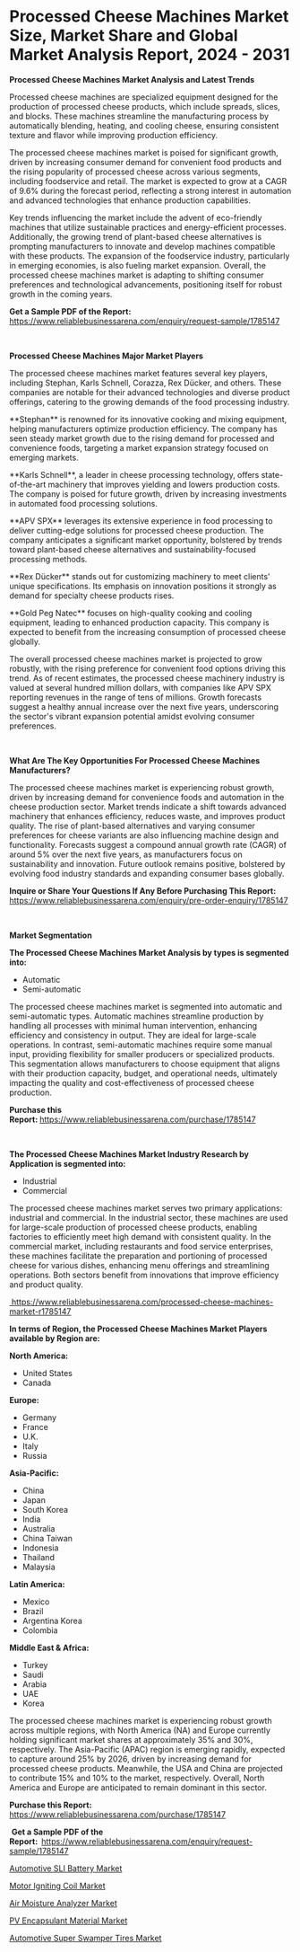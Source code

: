 <p><h1>Processed Cheese Machines Market Size, Market Share and Global Market Analysis Report, 2024 - 2031</h1></p><p><strong>Processed Cheese Machines Market Analysis and Latest Trends</strong></p>
<p><p>Processed cheese machines are specialized equipment designed for the production of processed cheese products, which include spreads, slices, and blocks. These machines streamline the manufacturing process by automatically blending, heating, and cooling cheese, ensuring consistent texture and flavor while improving production efficiency.</p><p>The processed cheese machines market is poised for significant growth, driven by increasing consumer demand for convenient food products and the rising popularity of processed cheese across various segments, including foodservice and retail. The market is expected to grow at a CAGR of 9.6% during the forecast period, reflecting a strong interest in automation and advanced technologies that enhance production capabilities.</p><p>Key trends influencing the market include the advent of eco-friendly machines that utilize sustainable practices and energy-efficient processes. Additionally, the growing trend of plant-based cheese alternatives is prompting manufacturers to innovate and develop machines compatible with these products. The expansion of the foodservice industry, particularly in emerging economies, is also fueling market expansion. Overall, the processed cheese machines market is adapting to shifting consumer preferences and technological advancements, positioning itself for robust growth in the coming years.</p></p>
<p><strong>Get a Sample PDF of the Report:&nbsp;</strong> <a href="https://www.reliablebusinessarena.com/enquiry/request-sample/1785147?utm_campaign=1290&utm_medium=2&utm_source=Github&utm_content=ia&utm_term=13102024&utm_id=processed-cheese-machines">https://www.reliablebusinessarena.com/enquiry/request-sample/1785147</a></p>
<p>&nbsp;</p>
<p><strong>Processed Cheese Machines Major Market Players</strong></p>
<p><p>The processed cheese machines market features several key players, including Stephan, Karls Schnell, Corazza, Rex Dücker, and others. These companies are notable for their advanced technologies and diverse product offerings, catering to the growing demands of the food processing industry.</p><p>**Stephan** is renowned for its innovative cooking and mixing equipment, helping manufacturers optimize production efficiency. The company has seen steady market growth due to the rising demand for processed and convenience foods, targeting a market expansion strategy focused on emerging markets.</p><p>**Karls Schnell**, a leader in cheese processing technology, offers state-of-the-art machinery that improves yielding and lowers production costs. The company is poised for future growth, driven by increasing investments in automated food processing solutions.</p><p>**APV SPX** leverages its extensive experience in food processing to deliver cutting-edge solutions for processed cheese production. The company anticipates a significant market opportunity, bolstered by trends toward plant-based cheese alternatives and sustainability-focused processing methods.</p><p>**Rex Dücker** stands out for customizing machinery to meet clients’ unique specifications. Its emphasis on innovation positions it strongly as demand for specialty cheese products rises.</p><p>**Gold Peg Natec** focuses on high-quality cooking and cooling equipment, leading to enhanced production capacity. This company is expected to benefit from the increasing consumption of processed cheese globally.</p><p>The overall processed cheese machines market is projected to grow robustly, with the rising preference for convenient food options driving this trend. As of recent estimates, the processed cheese machinery industry is valued at several hundred million dollars, with companies like APV SPX reporting revenues in the range of tens of millions. Growth forecasts suggest a healthy annual increase over the next five years, underscoring the sector's vibrant expansion potential amidst evolving consumer preferences.</p></p>
<p>&nbsp;</p>
<p><strong>What Are The Key Opportunities For Processed Cheese Machines Manufacturers?</strong></p>
<p><p>The processed cheese machines market is experiencing robust growth, driven by increasing demand for convenience foods and automation in the cheese production sector. Market trends indicate a shift towards advanced machinery that enhances efficiency, reduces waste, and improves product quality. The rise of plant-based alternatives and varying consumer preferences for cheese variants are also influencing machine design and functionality. Forecasts suggest a compound annual growth rate (CAGR) of around 5% over the next five years, as manufacturers focus on sustainability and innovation. Future outlook remains positive, bolstered by evolving food industry standards and expanding consumer bases globally.</p></p>
<p><strong>Inquire or Share Your Questions If Any Before Purchasing This Report:</strong> <a href="https://www.reliablebusinessarena.com/enquiry/pre-order-enquiry/1785147?utm_campaign=1290&utm_medium=2&utm_source=Github&utm_content=ia&utm_term=13102024&utm_id=processed-cheese-machines">https://www.reliablebusinessarena.com/enquiry/pre-order-enquiry/1785147</a></p>
<p>&nbsp;</p>
<p><strong>Market Segmentation</strong></p>
<p><strong>The Processed Cheese Machines Market Analysis by types is segmented into:</strong></p>
<p><ul><li>Automatic</li><li>Semi-automatic</li></ul></p>
<p><p>The processed cheese machines market is segmented into automatic and semi-automatic types. Automatic machines streamline production by handling all processes with minimal human intervention, enhancing efficiency and consistency in output. They are ideal for large-scale operations. In contrast, semi-automatic machines require some manual input, providing flexibility for smaller producers or specialized products. This segmentation allows manufacturers to choose equipment that aligns with their production capacity, budget, and operational needs, ultimately impacting the quality and cost-effectiveness of processed cheese production.</p></p>
<p><strong>Purchase this Report:&nbsp;</strong><a href="https://www.reliablebusinessarena.com/purchase/1785147?utm_campaign=1290&utm_medium=2&utm_source=Github&utm_content=ia&utm_term=13102024&utm_id=processed-cheese-machines">https://www.reliablebusinessarena.com/purchase/1785147</a></p>
<p>&nbsp;</p>
<p><strong>The Processed Cheese Machines Market Industry Research by Application is segmented into:</strong></p>
<p><ul><li>Industrial</li><li>Commercial</li></ul></p>
<p><p>The processed cheese machines market serves two primary applications: industrial and commercial. In the industrial sector, these machines are used for large-scale production of processed cheese products, enabling factories to efficiently meet high demand with consistent quality. In the commercial market, including restaurants and food service enterprises, these machines facilitate the preparation and portioning of processed cheese for various dishes, enhancing menu offerings and streamlining operations. Both sectors benefit from innovations that improve efficiency and product quality.</p></p>
<p><a href="https://www.reliablebusinessarena.com/processed-cheese-machines-market-r1785147?utm_campaign=1290&utm_medium=2&utm_source=Github&utm_content=ia&utm_term=13102024&utm_id=processed-cheese-machines">&nbsp;https://www.reliablebusinessarena.com/processed-cheese-machines-market-r1785147</a></p>
<p><strong>In terms of Region, the Processed Cheese Machines Market Players available by Region are:</strong></p>
<p>
    <p> <strong> North America: </strong>
        <ul>
            <li>United States</li>
            <li>Canada</li>
        </ul>
        </p> 
    <p> <strong> Europe: </strong>
        <ul>
            <li>Germany</li>
            <li>France</li>
            <li>U.K.</li>
            <li>Italy</li>
            <li>Russia</li>
        </ul>
        </p> 
    <p> <strong> Asia-Pacific: </strong>
        <ul>
            <li>China</li>
            <li>Japan</li>
            <li>South Korea</li>
            <li>India</li>
            <li>Australia</li>
            <li>China Taiwan</li>
            <li>Indonesia</li>
            <li>Thailand</li>
            <li>Malaysia</li>
        </ul>
        </p> 
    <p> <strong> Latin America: </strong>
        <ul>
            <li>Mexico</li>
            <li>Brazil</li>
            <li>Argentina Korea</li>
            <li>Colombia</li>
        </ul>
        </p> 
    <p> <strong> Middle East & Africa: </strong>
        <ul>
            <li>Turkey</li>
            <li>Saudi</li>
            <li>Arabia</li>
            <li>UAE</li>
            <li>Korea</li>
        </ul>
    </p>
    </p>
<p><p>The processed cheese machines market is experiencing robust growth across multiple regions, with North America (NA) and Europe currently holding significant market shares at approximately 35% and 30%, respectively. The Asia-Pacific (APAC) region is emerging rapidly, expected to capture around 25% by 2026, driven by increasing demand for processed cheese products. Meanwhile, the USA and China are projected to contribute 15% and 10% to the market, respectively. Overall, North America and Europe are anticipated to remain dominant in this sector.</p></p>
<p><strong>Purchase this Report: </strong><a href="https://www.reliablebusinessarena.com/purchase/1785147?utm_campaign=1290&utm_medium=2&utm_source=Github&utm_content=ia&utm_term=13102024&utm_id=processed-cheese-machines">https://www.reliablebusinessarena.com/purchase/1785147</a></p>
<p>&nbsp;<strong>Get a Sample PDF of the Report:&nbsp;&nbsp;</strong><a href="https://www.reliablebusinessarena.com/enquiry/request-sample/1785147?utm_campaign=1290&utm_medium=2&utm_source=Github&utm_content=ia&utm_term=13102024&utm_id=processed-cheese-machines">https://www.reliablebusinessarena.com/enquiry/request-sample/1785147</a></p>
<p><strong></strong></p>
<p><p><a href="https://www.linkedin.com/pulse/disruption-innovation-automotive-sli-battery-industry-02pue?utm_campaign=1290&utm_medium=2&utm_source=Github&utm_content=ia&utm_term=13102024&utm_id=processed-cheese-machines">Automotive SLI Battery Market</a></p><p><a href="https://www.linkedin.com/pulse/pioneering-growth-analyzing-global-motor-igniting-kj1pe?utm_campaign=1290&utm_medium=2&utm_source=Github&utm_content=ia&utm_term=13102024&utm_id=processed-cheese-machines">Motor Igniting Coil Market</a></p><p><a href="https://www.linkedin.com/pulse/air-moisture-analyzer-market-strategic-insights-product-evolution-o5zsc?utm_campaign=1290&utm_medium=2&utm_source=Github&utm_content=ia&utm_term=13102024&utm_id=processed-cheese-machines">Air Moisture Analyzer Market</a></p><p><a href="https://github.com/lylyparadise/Market-Research-Report-List-5/blob/main/pv-encapsulant-material-market.md?utm_campaign=1290&utm_medium=2&utm_source=Github&utm_content=ia&utm_term=13102024&utm_id=processed-cheese-machines">PV Encapsulant Material Market</a></p><p><a href="https://www.linkedin.com/pulse/automotive-super-swamper-tires-market-pulse-142-expansion-w1r0e?utm_campaign=1290&utm_medium=2&utm_source=Github&utm_content=ia&utm_term=13102024&utm_id=processed-cheese-machines">Automotive Super Swamper Tires Market</a></p></p>